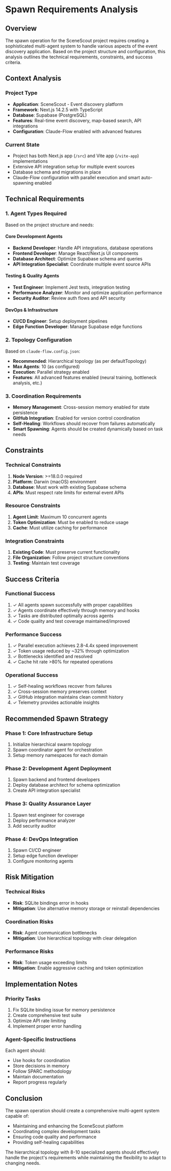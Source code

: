 # Spawn Requirements Analysis

## Overview
The spawn operation for the SceneScout project requires creating a sophisticated multi-agent system to handle various aspects of the event discovery application. Based on the project structure and configuration, this analysis outlines the technical requirements, constraints, and success criteria.

## Context Analysis

### Project Type
- **Application**: SceneScout - Event discovery platform
- **Framework**: Next.js 14.2.5 with TypeScript
- **Database**: Supabase (PostgreSQL)
- **Features**: Real-time event discovery, map-based search, API integrations
- **Configuration**: Claude-Flow enabled with advanced features

### Current State
- Project has both Next.js app (`/src`) and Vite app (`/vite-app`) implementations
- Extensive API integration setup for multiple event sources
- Database schema and migrations in place
- Claude-Flow configuration with parallel execution and smart auto-spawning enabled

## Technical Requirements

### 1. Agent Types Required
Based on the project structure and needs:

#### Core Development Agents
- **Backend Developer**: Handle API integrations, database operations
- **Frontend Developer**: Manage React/Next.js UI components
- **Database Architect**: Optimize Supabase schema and queries
- **API Integration Specialist**: Coordinate multiple event source APIs

#### Testing & Quality Agents
- **Test Engineer**: Implement Jest tests, integration testing
- **Performance Analyzer**: Monitor and optimize application performance
- **Security Auditor**: Review auth flows and API security

#### DevOps & Infrastructure
- **CI/CD Engineer**: Setup deployment pipelines
- **Edge Function Developer**: Manage Supabase edge functions

### 2. Topology Configuration
Based on `claude-flow.config.json`:
- **Recommended**: Hierarchical topology (as per defaultTopology)
- **Max Agents**: 10 (as configured)
- **Execution**: Parallel strategy enabled
- **Features**: All advanced features enabled (neural training, bottleneck analysis, etc.)

### 3. Coordination Requirements
- **Memory Management**: Cross-session memory enabled for state persistence
- **GitHub Integration**: Enabled for version control coordination
- **Self-Healing**: Workflows should recover from failures automatically
- **Smart Spawning**: Agents should be created dynamically based on task needs

## Constraints

### Technical Constraints
1. **Node Version**: >=18.0.0 required
2. **Platform**: Darwin (macOS) environment
3. **Database**: Must work with existing Supabase schema
4. **APIs**: Must respect rate limits for external event APIs

### Resource Constraints
1. **Agent Limit**: Maximum 10 concurrent agents
2. **Token Optimization**: Must be enabled to reduce usage
3. **Cache**: Must utilize caching for performance

### Integration Constraints
1. **Existing Code**: Must preserve current functionality
2. **File Organization**: Follow project structure conventions
3. **Testing**: Maintain test coverage

## Success Criteria

### Functional Success
1. ✓ All agents spawn successfully with proper capabilities
2. ✓ Agents coordinate effectively through memory and hooks
3. ✓ Tasks are distributed optimally across agents
4. ✓ Code quality and test coverage maintained/improved

### Performance Success
1. ✓ Parallel execution achieves 2.8-4.4x speed improvement
2. ✓ Token usage reduced by ~32% through optimization
3. ✓ Bottlenecks identified and resolved
4. ✓ Cache hit rate >80% for repeated operations

### Operational Success
1. ✓ Self-healing workflows recover from failures
2. ✓ Cross-session memory preserves context
3. ✓ GitHub integration maintains clean commit history
4. ✓ Telemetry provides actionable insights

## Recommended Spawn Strategy

### Phase 1: Core Infrastructure Setup
1. Initialize hierarchical swarm topology
2. Spawn coordinator agent for orchestration
3. Setup memory namespaces for each domain

### Phase 2: Development Agent Deployment
1. Spawn backend and frontend developers
2. Deploy database architect for schema optimization
3. Create API integration specialist

### Phase 3: Quality Assurance Layer
1. Spawn test engineer for coverage
2. Deploy performance analyzer
3. Add security auditor

### Phase 4: DevOps Integration
1. Spawn CI/CD engineer
2. Setup edge function developer
3. Configure monitoring agents

## Risk Mitigation

### Technical Risks
- **Risk**: SQLite bindings error in hooks
- **Mitigation**: Use alternative memory storage or reinstall dependencies

### Coordination Risks
- **Risk**: Agent communication bottlenecks
- **Mitigation**: Use hierarchical topology with clear delegation

### Performance Risks
- **Risk**: Token usage exceeding limits
- **Mitigation**: Enable aggressive caching and token optimization

## Implementation Notes

### Priority Tasks
1. Fix SQLite binding issue for memory persistence
2. Create comprehensive test suite
3. Optimize API rate limiting
4. Implement proper error handling

### Agent-Specific Instructions
Each agent should:
- Use hooks for coordination
- Store decisions in memory
- Follow SPARC methodology
- Maintain documentation
- Report progress regularly

## Conclusion

The spawn operation should create a comprehensive multi-agent system capable of:
- Maintaining and enhancing the SceneScout platform
- Coordinating complex development tasks
- Ensuring code quality and performance
- Providing self-healing capabilities

The hierarchical topology with 8-10 specialized agents should effectively handle the project's requirements while maintaining the flexibility to adapt to changing needs.